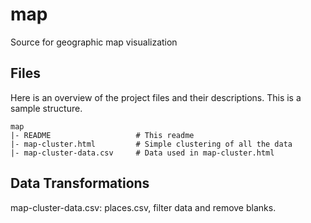 # map
Source for geographic map visualization


Files
--------
Here is an overview of the project files and their descriptions. This is a sample structure.

    map
    |- README            		# This readme
    |- map-cluster.html  		# Simple clustering of all the data
    |- map-cluster-data.csv     # Data used in map-cluster.html


Data Transformations
------------------------
map-cluster-data.csv: places.csv, filter data and remove blanks.
